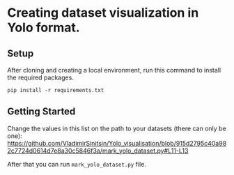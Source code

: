 # Creating dataset visualization in Yolo format.

## Setup
After cloning and creating a local environment, run this command to install the required packages.
```
pip install -r requirements.txt
```
## Getting Started
Change the values in this list on the path to your datasets (there can only be one): https://github.com/VladimirSinitsin/Yolo_visualisation/blob/915d2795c40a982c7724d0614d7e8a30c5846f3a/mark_yolo_dataset.py#L11-L13

After that you can run `mark_yolo_dataset.py` file.
